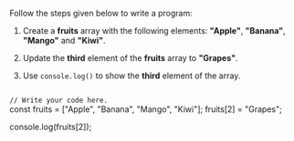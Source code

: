 Follow the steps given below
to write a program:

1. Create a **fruits** array
   with the following elements:
   **"Apple"**, **"Banana"**, **"Mango"** and **"Kiwi"**.

2. Update the **third** element
   of the **fruits** array to **"Grapes"**.

3. Use `console.log()` to show
   the **third** element of the array.

<codeblock language="javascript" type="exercise" testMode="fixedInput">
<code>
// Write your code here.
</code>

<solution>
const fruits = ["Apple", "Banana", "Mango", "Kiwi"];
fruits[2] = "Grapes";

console.log(fruits[2]);
</solution>
</codeblock>
